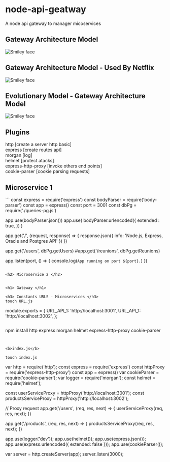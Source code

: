 # node-api-geatway
A node api gateway to manager micoservices


<h2> Gateway Architecture Model </h2>

<img src="https://static.imasters.com.br/wp-content/uploads/2018/06/25111108/api-gateway-1.png" alt="Smiley face">


<h2> Gateway Architecture Model - Used By Netflix</h2>

<img src="https://static.imasters.com.br/wp-content/uploads/2018/06/25111152/paved-paas-to-microservices-7-638.jpg" alt="Smiley face">

<br/>

<h2> Evolutionary Model - Gateway Architecture Model</h2>
<img src="https://static.imasters.com.br/wp-content/uploads/2018/06/25111307/api-gateway-evolutinary-design.png" alt="Smiley face">



<h2> Plugins </h2>
http [create a server http basic]</br>
express [create routes api]</br>
morgan [log]</br>
helmet [protect atacks]</br>
express-http-proxy [invoke others end points]</br>
cookie-parser [cookie parsing requests]</br>

<h2> Microservice 1 </h2>
```
const express = require('express')
const bodyParser = require('body-parser')
const app = express()
const port = 3001
const dbPg = require('./queries-pg.js')


app.use(bodyParser.json())
app.use(
    bodyParser.urlencoded({
        extended : true,
    })
)

app.get('/', (request, response) => {
    response.json({ info: 'Node.js, Express, Oracle and Postgres API' })
})

app.get('/users', dbPg.getUsers)
#app.get('/reunions', dbPg.getReunions)

app.listen(port, () => {
    console.log(`App running on port ${port}.`)
  })
```

<h2> Microservice 2 </h2>


<h1> Gateway </h1>

<h3> Constants URLS - Microservices </h3>
touch URL.js
```
module.exports = {
  URL_API_1: 'http://localhost:3001',
  URL_API_1: 'http://localhost:3002',
};

```

```
npm install http express morgan helmet express-http-proxy cookie-parser
```


<b>index.js</b>

touch index.js

```
var http = require('http');
const express = require('express')
const httpProxy = require('express-http-proxy')
const app = express()
var cookieParser = require('cookie-parser');
var logger = require('morgan');
const helmet = require('helmet');

const userServiceProxy = httpProxy('http://localhost:3001');
const productsServiceProxy = httpProxy('http://localhost:3002');

// Proxy request
app.get('/users', (req, res, next) => {
  userServiceProxy(req, res, next);
})

app.get('/products', (req, res, next) => {
  productsServiceProxy(req, res, next);
})

app.use(logger('dev'));
app.use(helmet());
app.use(express.json());
app.use(express.urlencoded({ extended: false }));
app.use(cookieParser());

var server = http.createServer(app);
server.listen(3000);

```
